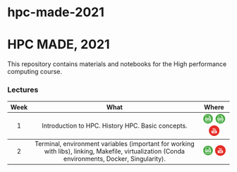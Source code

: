 # hpc-made-2021 

# HPC MADE, 2021
This repository contains materials and notebooks for the High performance computing course.

### Lectures

<table>
  <thead>
    <tr>
      <th>Week</th>
      <th>What</th>
      <th>Where</th>
    </tr>
  </thead>
  <tbody>
    <!-------------------- WEEK 1 -------------------->
    <tr>
      <td align="center"><a>1</a></td>
      <td align="center">Introduction to HPC. History HPC. Basic concepts.</td>
      <td align="center">
        <a href="lections/01-intro.pdf"><img src="./icons/pdf.png"/></a>
        <a href="lections/02-make.pdf"><img src="./icons/pdf.png"/></a>
        <a href="https://youtu.be/GEEwspEyQdY"><img src="./icons/youtube.png"/></a>
      </td>
    </tr>
  </tbody>
  <tbody>
    <!-------------------- WEEK 2 -------------------->
    <tr>
      <td align="center"><a>2</a></td>
      <td align="center">Terminal, environment variables (important for working with libs), linking,
Makefile, virtualization (Conda environments, Docker, Singularity).</td>
      <td align="center">
        <a href="./lections/02-environment.pdf"><img src="./icons/pdf.png"/></a>
        <a href="https://youtu.be/GEEwspEyQdY"><img src="./icons/youtube.png"/></a>
      </td>
    </tr>
  </tbody>
</table>
